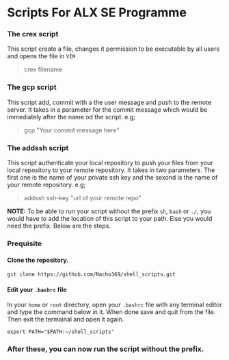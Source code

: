 # Scripts For ALX SE Programme

### The **crex** script
This script create a file, changes it permission to be executable by all users and opens the file in `VIM`
> crex filename

### The **gcp** script
This script add, commit with a the user message and push to the remote server. It takes in a parameter for the commit message which would be immediately after the name od the script. e.g;
> gcp  "Your commit message here"

### The addssh script
This script authenticate your local repository to push your files from your local repository to your remote repository. It takes in two parameters. The first one is the name of your private ssh key and the sexond is the name of your remote repository. e.g;
> addssh  ssh-key  "url of your remote repo"

**NOTE:** To be able to run your script without the prefix `sh`, `bash` or `./`, you would have to add the location of this script to your path. Else you would need the prefix. Below are the steps.

### Prequisite
#### Clone the repository.
```
git clone https://github.com/Nacho369/shell_scripts.git
```
#### Edit your `.bashrc` file

In your `home` or `root` directory, open your `.bashrc` file with any terminal editor and type the command below in it. When done save and quit from the file. Then exit the termainal and open it again.
```
export PATH="$PATH:~/shell_scripts"
```
### After these, you can now run the script without the prefix.
